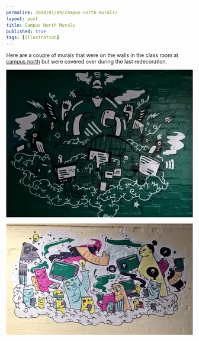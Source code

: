 ```yaml
---
permalink: 2018/01/09/campus-north-murals/
layout: post
title: Campus North Murals
published: true
tags: [illustration]
---
```


Here are a couple of murals that were on the walls in the class room at <a href="http://campusnorth.co.uk/">campus north</a>
but were covered over during the last redecoration.

![first](/img/posts/campus-north-murals/campus-north-mural-1.webp)

![second](/img/posts/campus-north-murals/campus-north-mural-2.webp)
